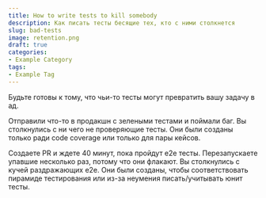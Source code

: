 ```yaml
---
title: How to write tests to kill somebody
description: Как писать тесты бесящие тех, кто с ними столкнется
slug: bad-tests
image: retention.png
draft: true
categories:
- Example Category
tags:
- Example Tag
---
```


Будьте готовы к тому, что чьи-то тесты могут превратить вашу задачу в ад.

Отправили что-то в продакшн с зелеными тестами и поймали баг. Вы столкнулись с ни чего не проверяющие тесты. Они были созданы только ради code coverage или только для пары кейсов.

Создаете PR и ждете 40 минут, пока пройдут e2e тесты. Перезапускаете упавшие несколько раз, потому что они флакают. Вы столкнулись с кучей раздражающих e2e. Они были созданы, чтобы соответствовать пирамиде тестирования или из-за неумения писать/учитывать юнит тесты.